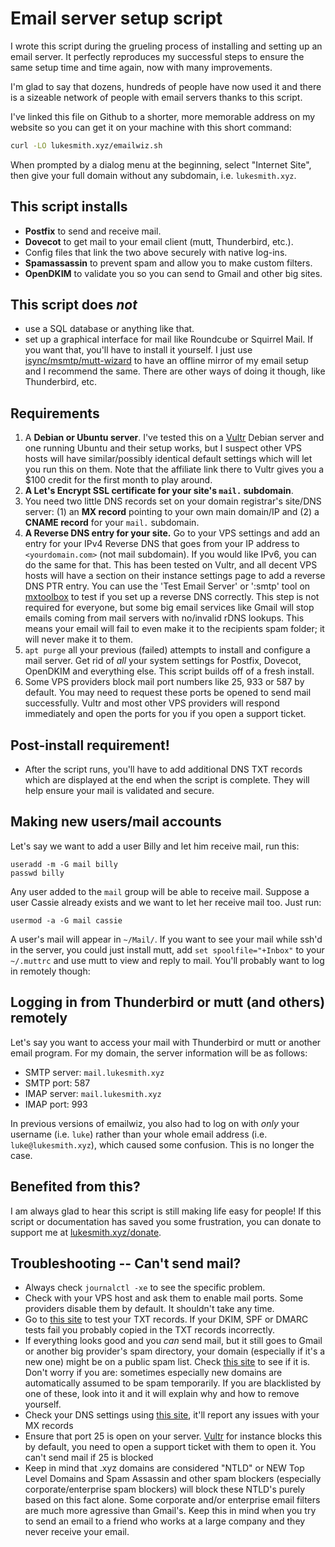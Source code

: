 # Email server setup script

I wrote this script during the grueling process of installing and setting up
an email server. It perfectly reproduces my successful steps to ensure the
same setup time and time again, now with many improvements.

I'm glad to say that dozens, hundreds of people have now used it and there is a
sizeable network of people with email servers thanks to this script.

I've linked this file on Github to a shorter, more memorable address on my
website so you can get it on your machine with this short command:

```sh
curl -LO lukesmith.xyz/emailwiz.sh
```

When prompted by a dialog menu at the beginning, select "Internet Site", then
give your full domain without any subdomain, i.e. `lukesmith.xyz`.

## This script installs

- **Postfix** to send and receive mail.
- **Dovecot** to get mail to your email client (mutt, Thunderbird, etc.).
- Config files that link the two above securely with native log-ins.
- **Spamassassin** to prevent spam and allow you to make custom filters.
- **OpenDKIM** to validate you so you can send to Gmail and other big sites.

## This script does _not_

- use a SQL database or anything like that.
- set up a graphical interface for mail like Roundcube or Squirrel Mail. If you
  want that, you'll have to install it yourself. I just use
  [isync/msmtp/mutt-wizard](https://github.com/lukesmithxyz/mutt-wizard) to
  have an offline mirror of my email setup and I recommend the same. There are
  other ways of doing it though, like Thunderbird, etc.

## Requirements

1. A **Debian or Ubuntu server**. I've tested this on a
   [Vultr](https://www.vultr.com/?ref=8384069-6G) Debian server and one running
   Ubuntu and their setup works, but I suspect other VPS hosts will have
   similar/possibly identical default settings which will let you run this on
   them. Note that the affiliate link there to Vultr gives you a $100 credit
   for the first month to play around.
2. **A Let's Encrypt SSL certificate for your site's `mail.` subdomain**.
3. You need two little DNS records set on your domain registrar's site/DNS
   server: (1) an **MX record** pointing to your own main domain/IP and (2) a
   **CNAME record** for your `mail.` subdomain.
4. **A Reverse DNS entry for your site.** Go to your VPS settings and add an
   entry for your IPv4 Reverse DNS that goes from your IP address to
   `<yourdomain.com>` (not mail subdomain). If you would like IPv6, you can do
   the same for that. This has been tested on Vultr, and all decent VPS hosts
   will have a section on their instance settings page to add a reverse DNS PTR
   entry.
   You can use the 'Test Email Server' or ':smtp' tool on
   [mxtoolbox](https://mxtoolbox.com/SuperTool.aspx) to test if you set up
   a reverse DNS correctly. This step is not required for everyone, but some
   big email services like Gmail will stop emails coming from mail servers
   with no/invalid rDNS lookups. This means your email will fail to even
   make it to the recipients spam folder; it will never make it to them.
5. `apt purge` all your previous (failed) attempts to install and configure a
   mail server. Get rid of _all_ your system settings for Postfix, Dovecot,
   OpenDKIM and everything else. This script builds off of a fresh install.
6. Some VPS providers block mail port numbers like 25, 933 or 587 by default.
   You may need to request these ports be opened to send mail successfully.
   Vultr and most other VPS providers will respond immediately and open the
   ports for you if you open a support ticket.

## Post-install requirement!

- After the script runs, you'll have to add additional DNS TXT records which
  are displayed at the end when the script is complete. They will help ensure
  your mail is validated and secure.

## Making new users/mail accounts

Let's say we want to add a user Billy and let him receive mail, run this:

```
useradd -m -G mail billy
passwd billy
```

Any user added to the `mail` group will be able to receive mail. Suppose a user
Cassie already exists and we want to let her receive mail too. Just run:

```
usermod -a -G mail cassie
```

A user's mail will appear in `~/Mail/`. If you want to see your mail while ssh'd
in the server, you could just install mutt, add `set spoolfile="+Inbox"` to
your `~/.muttrc` and use mutt to view and reply to mail. You'll probably want
to log in remotely though:

## Logging in from Thunderbird or mutt (and others) remotely

Let's say you want to access your mail with Thunderbird or mutt or another
email program. For my domain, the server information will be as follows:

- SMTP server: `mail.lukesmith.xyz`
- SMTP port: 587
- IMAP server: `mail.lukesmith.xyz`
- IMAP port: 993

In previous versions of emailwiz, you also had to log on with *only* your
username (i.e. `luke`) rather than your whole email address (i.e.
`luke@lukesmith.xyz`), which caused some confusion. This is no longer the
case.

## Benefited from this?

I am always glad to hear this script is still making life easy for people!  If
this script or documentation has saved you some frustration, you can donate to
support me at [lukesmith.xyz/donate](https://lukesmith.xyz/donate.html).

## Troubleshooting -- Can't send mail?

- Always check `journalctl -xe` to see the specific problem.
- Check with your VPS host and ask them to enable mail ports. Some providers
  disable them by default. It shouldn't take any time.
- Go to [this site](https://appmaildev.com/en/dkim) to test your TXT records.
  If your DKIM, SPF or DMARC tests fail you probably copied in the TXT records
  incorrectly.
- If everything looks good and you *can* send mail, but it still goes to Gmail
  or another big provider's spam directory, your domain (especially if it's a
  new one) might be on a public spam list.  Check
  [this site](https://mxtoolbox.com/blacklists.aspx) to see if it is. Don't
  worry if you are: sometimes especially new domains are automatically assumed
  to be spam temporarily. If you are blacklisted by one of these, look into it
  and it will explain why and how to remove yourself.
- Check your DNS settings using [this site](https://intodns.com/), it'll report
  any issues with your MX records
- Ensure that port 25 is open on your server.
  [Vultr](https://www.vultr.com/docs/what-ports-are-blocked) for instance
  blocks this by default, you need to open a support ticket with them to open
  it. You can't send mail if 25 is blocked
- Keep in mind that .xyz domains are considered "NTLD" or NEW Top Level Domains
and Spam Assassin and other spam blockers (especially corporate/enterprise spam blockers)
will block these NTLD's purely based on this fact alone. Some corporate and/or enterprise
email filters are much more agressive than Gmail's. Keep this in mind when you try to send
an email to a friend who works at a large company and they never receive your email.

